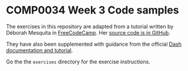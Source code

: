 # COMP0034 Week 3 Code samples

The exercises in this repository are adapted from a tutorial written by Déborah Mesquita in [FreeCodeCamp](https://www.freecodecamp.org/news/how-and-why-i-used-plotly-instead-of-d3-to-visualize-my-lollapalooza-data-d48345e2ca68/). Her [source code is in GitHub](https://github.com/dmesquita/dash-lollapalooza-brasil-2018).

They have also been supplemented with guidance from the official [Dash documentation and tutorial](https://dash.plotly.com).

Go the the `exercises` directory for the exercise instructions.



